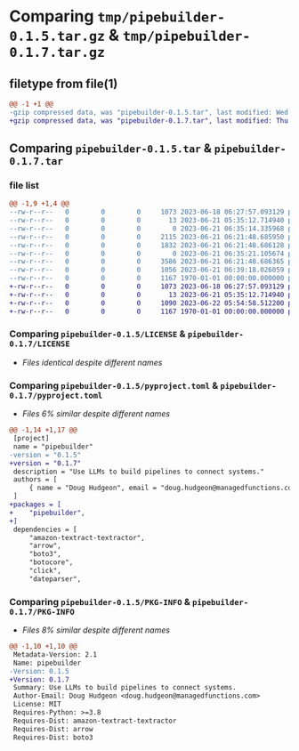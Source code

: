 # Comparing `tmp/pipebuilder-0.1.5.tar.gz` & `tmp/pipebuilder-0.1.7.tar.gz`

## filetype from file(1)

```diff
@@ -1 +1 @@
-gzip compressed data, was "pipebuilder-0.1.5.tar", last modified: Wed Jun 21 06:39:18 2023, max compression
+gzip compressed data, was "pipebuilder-0.1.7.tar", last modified: Thu Jun 22 05:54:58 2023, max compression
```

## Comparing `pipebuilder-0.1.5.tar` & `pipebuilder-0.1.7.tar`

### file list

```diff
@@ -1,9 +1,4 @@
--rw-r--r--   0        0        0     1073 2023-06-18 06:27:57.093129 pipebuilder-0.1.5/LICENSE
--rw-r--r--   0        0        0       13 2023-06-21 05:35:12.714940 pipebuilder-0.1.5/README.md
--rw-r--r--   0        0        0        0 2023-06-21 06:35:14.335968 pipebuilder-0.1.5/clouds/__init__.py
--rw-r--r--   0        0        0     2115 2023-06-21 06:21:48.685950 pipebuilder-0.1.5/clouds/aws.py
--rw-r--r--   0        0        0     1832 2023-06-21 06:21:48.686128 pipebuilder-0.1.5/clouds/gcp.py
--rw-r--r--   0        0        0        0 2023-06-21 06:35:21.105674 pipebuilder-0.1.5/core/__init__.py
--rw-r--r--   0        0        0     3586 2023-06-21 06:21:48.686365 pipebuilder-0.1.5/core/core.py
--rw-r--r--   0        0        0     1056 2023-06-21 06:39:18.026059 pipebuilder-0.1.5/pyproject.toml
--rw-r--r--   0        0        0     1167 1970-01-01 00:00:00.000000 pipebuilder-0.1.5/PKG-INFO
+-rw-r--r--   0        0        0     1073 2023-06-18 06:27:57.093129 pipebuilder-0.1.7/LICENSE
+-rw-r--r--   0        0        0       13 2023-06-21 05:35:12.714940 pipebuilder-0.1.7/README.md
+-rw-r--r--   0        0        0     1090 2023-06-22 05:54:58.512200 pipebuilder-0.1.7/pyproject.toml
+-rw-r--r--   0        0        0     1167 1970-01-01 00:00:00.000000 pipebuilder-0.1.7/PKG-INFO
```

### Comparing `pipebuilder-0.1.5/LICENSE` & `pipebuilder-0.1.7/LICENSE`

 * *Files identical despite different names*

### Comparing `pipebuilder-0.1.5/pyproject.toml` & `pipebuilder-0.1.7/pyproject.toml`

 * *Files 6% similar despite different names*

```diff
@@ -1,14 +1,17 @@
 [project]
 name = "pipebuilder"
-version = "0.1.5"
+version = "0.1.7"
 description = "Use LLMs to build pipelines to connect systems."
 authors = [
     { name = "Doug Hudgeon", email = "doug.hudgeon@managedfunctions.com" },
 ]
+packages = [
+    "pipebuilder",
+]
 dependencies = [
     "amazon-textract-textractor",
     "arrow",
     "boto3",
     "botocore",
     "click",
     "dateparser",
```

### Comparing `pipebuilder-0.1.5/PKG-INFO` & `pipebuilder-0.1.7/PKG-INFO`

 * *Files 8% similar despite different names*

```diff
@@ -1,10 +1,10 @@
 Metadata-Version: 2.1
 Name: pipebuilder
-Version: 0.1.5
+Version: 0.1.7
 Summary: Use LLMs to build pipelines to connect systems.
 Author-Email: Doug Hudgeon <doug.hudgeon@managedfunctions.com>
 License: MIT
 Requires-Python: >=3.8
 Requires-Dist: amazon-textract-textractor
 Requires-Dist: arrow
 Requires-Dist: boto3
```

